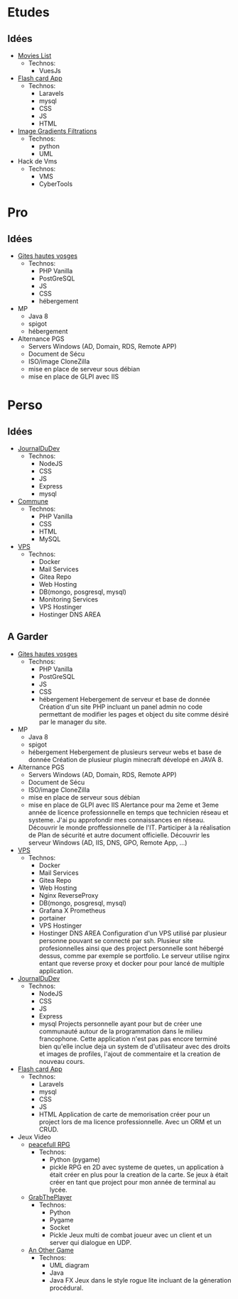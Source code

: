 # Etudes

## Idées

- [Movies List](https://github.com/yohemm/MovieList)
  - Technos:
    - VuesJs
- [Flash card App](https://github.com/yohemm/FlashCards)
  - Technos:
    - Laravels
    - mysql
    - CSS
    - JS
    - HTML
- [Image Gradients Filtrations](https://github.com/yohemm/ImageGradientFiltration)
  - Technos:
    - python
    - UML
- Hack de Vms
  - Technos:
    - VMS
    - CyberTools

# Pro

## Idées

- [Gites hautes vosges](https://github.com/yohemm/apartment-rental)
  - Technos:
    - PHP Vanilla
    - PostGreSQL
    - JS
    - CSS
    - hébergement
- MP
  - Java 8
  - spigot
  - hébergement
- Alternance PGS
  - Servers Windows (AD, Domain, RDS, Remote APP)
  - Document de Sécu
  - ISO/image CloneZilla
  - mise en place de serveur sous débian
  - mise en place de GLPI avec IIS

# Perso

## Idées

- [JournalDuDev](https://github.com/yohemm/journal-du-dev)
  - Technos:
    - NodeJS
    - CSS
    - JS
    - Express
    - mysql
- [Commune](https://github.com/yohemm/commune)
  - Technos:
    - PHP Vanilla
    - CSS
    - HTML
    - MySQL
- [VPS](https://github.com/yohemm/VPS-Docker-Net)
  - Technos:
    - Docker
    - Mail Services
    - Gitea Repo
    - Web Hosting
    - DB(mongo, posgresql, mysql)
    - Monitoring Services
    - VPS Hostinger
    - Hostinger DNS AREA

## A Garder

- [Gites hautes vosges](https://github.com/yohemm/apartment-rental)
  - Technos:
    - PHP Vanilla
    - PostGreSQL
    - JS
    - CSS
    - hébergement
      Hebergement de serveur et base de donnée
      Création d'un site PHP incluant un panel admin no code permettant de modifier les pages et object du site comme désiré par le manager du site.
- MP
  - Java 8
  - spigot
  - hébergement
    Hebergement de plusieurs serveur webs et base de donnée
    Création de plusieur plugin minecraft dévelopé en JAVA 8.
- Alternance PGS
  - Servers Windows (AD, Domain, RDS, Remote APP)
  - Document de Sécu
  - ISO/image CloneZilla
  - mise en place de serveur sous débian
  - mise en place de GLPI avec IIS
    Alertance pour ma 2eme et 3eme année de licence professionnelle en temps que technicien réseau et systeme.
    J'ai pu approfondir mes connaissances en réseau.
    Découvrir le monde proffessionnelle de l'IT.
    Participer à la réalisation de Plan de sécurité et autre document officielle.
    Découvrir les serveur Windows (AD, IIS, DNS, GPO, Remote App, ...)
- [VPS](https://github.com/yohemm/VPS-Docker-Net)
  - Technos:
    - Docker
    - Mail Services
    - Gitea Repo
    - Web Hosting
    - Nginx ReverseProxy
    - DB(mongo, posgresql, mysql)
    - Grafana X Prometheus
    - portainer
    - VPS Hostinger
    - Hostinger DNS AREA
      Configuration d'un VPS utilisé par plusieur personne pouvant se connecté par ssh. Plusieur site profesionnelles ainsi que des project personnelle sont hébergé dessus, comme par exemple se portfolio. Le serveur utilise nginx entant que reverse proxy et docker pour pour lancé de multiple application.
- [JournalDuDev](https://github.com/yohemm/journal-du-dev)
  - Technos:
    - NodeJS
    - CSS
    - JS
    - Express
    - mysql
      Projects personnelle ayant pour but de créer une communauté autour de la programmation dans le milieu francophone.
      Cette application n'est pas pas encore terminé bien qu'elle inclue deja un system de d'utilisateur avec des droits et images de profiles, l'ajout de commentaire et la creation de nouveau cours.
- [Flash card App](https://github.com/yohemm/FlashCards)
  - Technos:
    - Laravels
    - mysql
    - CSS
    - JS
    - HTML
      Application de carte de memorisation créer pour un project lors de ma licence professionnelle.
      Avec un ORM et un CRUD.
- Jeux Video
  - [peacefull RPG](https://github.com/yohemm/peace-full-rpg)
    - Technos:
      - Python (pygame)
      - pickle
        RPG en 2D avec systeme de quetes, un application à était créer en plus pour la creation de la carte.
        Se jeux à était créer en tant que project pour mon année de terminal au lycée.
  - [GrabThePlayer](https://github.com/yohemm/grab-the-player)
    - Technos:
      - Python
      - Pygame
      - Socket
      - Pickle
        Jeux multi de combat joueur avec un client et un server qui dialogue en UDP.
  - [An Other Game](https://github.com/yohemm/AnOtherGame)
    - Technos:
      - UML diagram
      - Java
      - Java FX
        Jeux dans le style rogue lite incluant de la géneration procédural.

